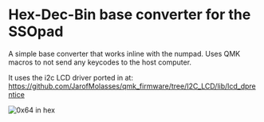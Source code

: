 # Hex-Dec-Bin base converter for the SSOpad
A simple base converter that works inline with the numpad. Uses QMK macros to not send any keycodes to the host computer.

It uses the i2c LCD driver ported in at: https://github.com/JarofMolasses/qmk_firmware/tree/I2C_LCD/lib/lcd_dprentice


![0x64 in hex](https://lh6.googleusercontent.com/qDQK-W_aUjB5YaHcaISnulVawg0gDYhP_WXx6w9-lA7H1ltaX-QgiQkbKI5XVdyVFg6j2OXSe5W_FpC6ReWpdmQz4tY6RJtqw88EC3_5pZqQoHB42VcwM_n5qZaeaarBhwf__9cB)
